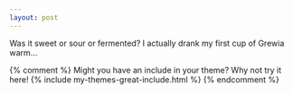 ```yaml
---
layout: post
---
```


Was it sweet or sour or fermented?  I actually drank my first cup of Grewia warm...

{% comment %}
Might you have an include in your theme? Why not try it here!
{% include my-themes-great-include.html %}
{% endcomment %}


